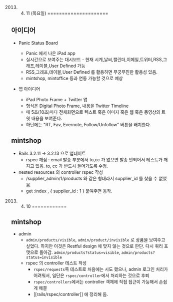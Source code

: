2013. 04. 11 (목요일)
=====================

아이디어
--------

* Panic Status Board
	* Panic 에서 나온 iPad app
	* 실시간으로 보여주는 대시보드 - 현재 시계,날씨,캘린더,이메일,트위터,RSS,그래프,테이블,User Defined 가능
	* RSS,그래프,테이블,User Defined 를 활용하면 무궁무진한 활용성 있음.
	* mintshop, mintoffice 등과 연동 가능할 것으로 예상

* 앱 아이디어
	* iPad Photo Frame + Twitter 앱
	* 형식은 Digital Photo Frame, 내용을 Twitter Timeline
	* 매 5초(10초)마다 전체화면으로 텍스트 혹은 이미지 혹은 웹 혹은 동영상의 트윗 내용을 보여준다.
	* 하단에는 "RT, Fav, Evernote, Follow/Unfollow" 버튼을 배치한다.

mintshop
---------

* Rails 3.2.11 -> 3.2.13 으로 업데이트
	* rspec 깨짐 : email 발송 부분에서 to,cc 가 없으면 발송 안되어서 테스트가 깨지고 있음. to, cc 가 반드시 들어가도록 수정.
* nested resources 의 controller rspec 작성
	* /supplier_admin/1/products 와 같은 형태라서 supplier_id 를 찾을 수 없었음.
	* get :index , { supplier_id : 1 } 붙여주면 동작.

2013. 04. 10
============

mintshop
---------

* admin
	* `admin/products/visible`, `admin/product/invisible` 로 상품을 보여주고 싶었다. 하지만 이것은 Restful design 에 맞지 않는 것으로 판단. 다시 쿼리 포맷으로 돌아감. `admin/products?status=visible`, `admin/products?status=invisible`
  * rspec 의 controller 테스트 작성
      * `rspec/requests`쪽 테스트로 처음에는 시도 했으나, admin 로그인 처리가 어려워서, 일단은 `rspec/controller`에서 처리하는 것으로 후퇴
      * `rspec/controllers`에서는 controller 객체에 직접 접근이 가능해서 손쉽게 해결
      * [[rails/rspec/controller]] 에 정리해 둠.